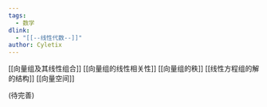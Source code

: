 ```yaml
---
tags: 
  - 数学
dlink:
  - "[[--线性代数--]]"
author: Cyletix
---
```

[[向量组及其线性组合]]
[[向量组的线性相关性]]
[[向量组的秩]]
[[线性方程组的解的结构]]
[[向量空间]]

(待完善)